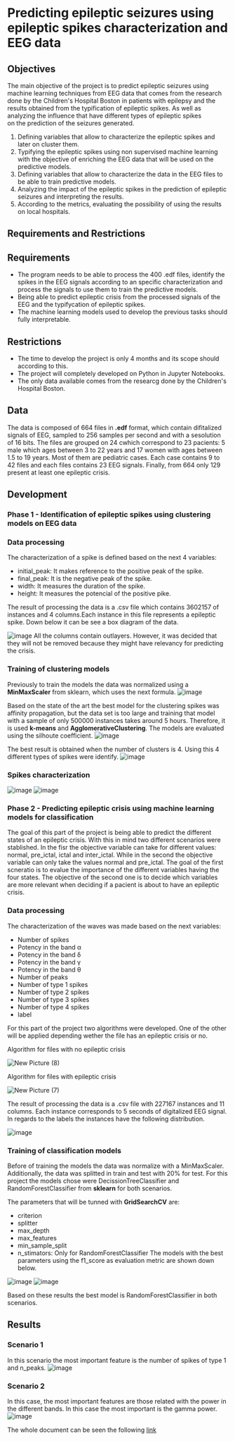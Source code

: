 # Predicting epileptic seizures using epileptic spikes characterization and EEG data 

## Objectives

The main objective of the project is to predict epileptic seizures using machine learning techniques from
EEG data that comes from the research done by the Children's Hospital Boston in
patients with epilepsy and the results obtained from the typification of epileptic spikes.
As well as analyzing the influence that have different types of epileptic spikes  
on the prediction of the seizures generated. 

  1. Defining variables that allow to characterize the epileptic spikes and later on cluster them.
  2. Typifying the epileptic spikes using non supervised machine learning with the objective of enriching the EEG data that will be used on the predictive models.
  3. Defining variables that allow to characterize the data in the EEG files to be able to train predictive models.
  4. Analyzing the impact of the epileptic spikes in the prediction of epileptic seizures and interpreting the results.
  5. According to the metrics, evaluating the possibility of using the results on local hospitals.
 
## Requirements and Restrictions 
## Requirements 
  - The program needs to be able to process the 400 .edf files, identify the  spikes in the EEG signals according to an specific characterization and  process the signals to use them to train the predictive models. 
  - Being able to predict epileptic crisis from the processed signals of the EEG and the typifycation of epileptic spikes.
  - The machine learning models used to develop the previous tasks should fully interpretable.
## Restrictions 
  - The time to develop the project is only 4 months and its scope should according to this.  
  - The project will completely developed on Python in Jupyter Notebooks.
  - The only data available comes from the researcg done by the Children's Hospital Boston.  

## Data 
The data is composed of 664 files in **.edf** format, which contain difitalized signals of EEG, sampled to 256 samples per second and with a sesolution of 16 bits.  The files are grouped on  24 cwhich correspond to 23 pacients: 5 male which ages between 3 to 22 years and 17 women with ages between  1.5 to 19 years. Most of them are pediatric cases. Each case contains 9 to 42 files and each files contains 23 EEG signals. Finally,  from 664 only 129 present at least one epileptic crisis. 

## Development

  ### Phase 1 - Identification of epileptic spikes using clustering models on EEG data 
  ### Data processing 
  The characterization of a spike is defined based on the next 4 variables:
  - initial_peak: It makes reference to the positive peak of the spike. 
  - final_peak: It is the negative peak of the spike.
  - width: It measures the duration of the spike.
  - height: It measures the potencial of the positive pike. 
    
  The result of processing the data is a .csv file which contains 3602157 of instances and 4 columns.Each instance in this file represents a epileptic spike. Down below it can be see a box diagram of the data. 

![image](https://user-images.githubusercontent.com/47225250/124827785-71814700-df44-11eb-8d0b-2584086dd461.png)
   All the columns contain outlayers. However, it was decided that they will not be removed because they might have relevancy for predicting the crisis.  
 
 
  ### Training of clustering models 
  Previously to train the models  the data was normalized using  a **MinMaxScaler** from sklearn, which uses the next formula. 
  ![image](https://user-images.githubusercontent.com/47225250/124828427-3f241980-df45-11eb-9643-c022ca6f8bd9.png)

  Based on the state of the art the best model for the clustering spikes was affinity propagation, but the  data set is too large and training that model with a sample of only 500000 instances takes around 5 hours. Therefore, it is used **k-means** and **AgglomerativeClustering**. The models are evaluated using the silhoute coefficient.
![image](https://user-images.githubusercontent.com/47225250/124828822-c40f3300-df45-11eb-97f8-506b45c024fd.png)

  The best result is obtained when the number of clusters is 4. Using this 4 different types of spikes were identify. 
![image](https://user-images.githubusercontent.com/47225250/124829002-0769a180-df46-11eb-9c76-fdd747bbef38.png)

  ### Spikes characterization
  ![image](https://user-images.githubusercontent.com/47225250/124829244-5d3e4980-df46-11eb-8a91-5e25cd39e4dc.png)
  ![image](https://user-images.githubusercontent.com/47225250/124829164-3ed84e00-df46-11eb-9903-2aaf2fc18867.png)
  
  ### Phase 2 - Predicting epileptic crisis using machine learning models for classification
  The goal of this part of the project is being able to predict the different states of an epileptic crisis. With this in mind two different scenarios were stablished. In the fisr the objective variable can take for different values: normal, pre_ictal, ictal and inter_ictal. While in the second the objective variable can only take the values normal and pre_ictal.  The goal of the first scneratio is to evalue the importance of the different variables having the four states. The objective of the second one is to  decide which variables are more relevant when deciding if a pacient is about to have an epileptic crisis.  
  
  ### Data processing 
  
  The characterization of the waves was made based on the next variables:
  - Number of spikes 
  - Potency in the band α
  - Potency in the band δ
  - Potency in the band γ
  - Potency in the band θ
  - Number of peaks 
  - Number of type 1 spikes 
  - Number of type 2 spikes 
  - Number of type 3 spikes 
  - Number of type 4 spikes 
  - label
  
  For this part of the project two algorithms were developed. One of the other will be applied depending wether the file has an epileptic crisis or no.  
  
  Algorithm for files with no epileptic crisis 
  
  ![New Picture (8)](https://user-images.githubusercontent.com/47225250/124832685-05eea800-df4b-11eb-8988-363c69b872ed.png)
  
  Algorithm for files with epileptic crisis 
  
  ![New Picture (7)](https://user-images.githubusercontent.com/47225250/124832672-fcfdd680-df4a-11eb-9744-ad0213912e6f.png)
  
  The result of processing the data is a .csv file with 227167 instances and 11 columns. Each instance corresponds to 5 seconds of digitalized EEG signal. In regards to the labels the instances have the following distribution.
  
  ![image](https://user-images.githubusercontent.com/47225250/124839876-a945ba00-df57-11eb-93de-973dbec4ffdd.png)
  
  ### Training of classification models
  Before of training the models the data was normalize with a MinMaxScaler. Additionally, the data was splitted in train and test with 20% for test.  For this project the models chose were DecissionTreeClassifier and RandomForestClassifier from **sklearn** for both scenarios.  
  
  The parameters that will be tunned with **GridSearchCV** are:
  - criterion
  - splitter
  - max_depth
  - max_features
  - min_sample_split
  - n_stimators: Only for RandomForestClassifier
  The models with the best parameters using the f1_score as evaluation metric are shown down below.
  
  ![image](https://user-images.githubusercontent.com/47225250/124841202-b4e6b000-df5a-11eb-80e7-d665e41f6153.png)
  ![image](https://user-images.githubusercontent.com/47225250/124841272-da73b980-df5a-11eb-9075-195af7b1cf23.png)
  
  Based on these results the best model is RandomForestClassifier in both scenarios. 
  
  ## Results 
  
  ### Scenario 1
  In this scenario the most important feature is the number of spikes of type 1 and n_peaks. 
  ![image](https://user-images.githubusercontent.com/47225250/124841626-acdb4000-df5b-11eb-9cf9-e8963b5c7468.png)
   
  
  ### Scenario 2
  In this case, the most important features are those related with the power in the different bands. In this case the most important is the gamma power.   
  ![image](https://user-images.githubusercontent.com/47225250/124841657-ba90c580-df5b-11eb-9e9e-fc6fb65b89e1.png)
  
The whole document can be seen the following [link](https://drive.google.com/file/d/12vShKLpNOPJgqLowIJrtdsnZZcULjBnp/view?usp=sharing)
    
    
    
    
      
      
    

